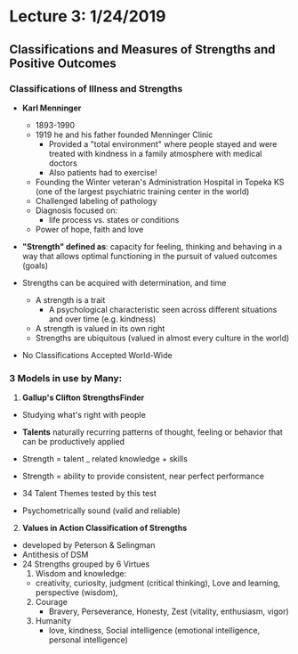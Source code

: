# Lecture 3: 1/24/2019
## Classifications and Measures of Strengths and Positive Outcomes

### Classifications of Illness and Strengths
* **Karl Menninger**
  * 1893-1990
  * 1919 he and his father founded Menninger Clinic
    * Provided a "total environment" where people stayed and were treated with kindness in a family atmosphere with medical doctors
    * Also patients had to exercise!
  * Founding the Winter veteran's Administration Hospital in Topeka KS (one of the largest psychiatric training center in the world)
  * Challenged labeling of pathology
  * Diagnosis focused on:
    * life process vs. states or conditions
  * Power of hope, faith and love

* **"Strength" defined as**: capacity for feeling, thinking and behaving in a way that allows optimal functioning in the pursuit of valued outcomes (goals)
* Strengths can be acquired with determination, and time

  * A strength is a trait
    * A psychological characteristic seen across different situations and over time (e.g. kindness)
  * A strength is valued in its own right
  * Strengths are ubiquitous (valued in almost every culture in the world)

* No Classifications Accepted World-Wide

### 3 Models in use by Many:
1. **Gallup's Clifton StrengthsFinder**
  * Studying what's right with people
  * **Talents** naturally recurring patterns of thought, feeling or behavior that can be productively applied

  * Strength = talent _ related knowledge + skills
  * Strength = ability to provide consistent, near perfect performance
  * 34 Talent Themes tested by this test
  * Psychometrically sound (valid and reliable)
2. **Values in Action Classification of Strengths**
  * developed by Peterson & Selingman
  * Antithesis of DSM
  * 24 Strengths grouped by 6 Virtues
    1. Wisdom and knowledge:
      * creativity, curiosity, judgment (critical thinking), Love and learning, perspective (wisdom),
    2. Courage
        * Bravery, Perseverance, Honesty, Zest (vitality, enthusiasm, vigor)
    3. Humanity
        * love, kindness, Social intelligence (emotional intelligence, personal intelligence)
